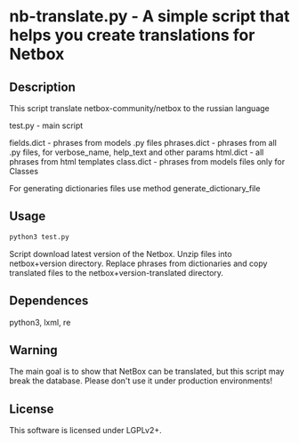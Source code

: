# nb-translate.py - A simple script that helps you create translations for Netbox
## Description
This script translate netbox-community/netbox to the russian language

test.py - main script

fields.dict - phrases from models .py files
phrases.dict - phrases from all .py files, for verbose_name, help_text and other params 
html.dict - all phrases from html templates
class.dict - phrases from models files only for Classes

For generating dictionaries files use method generate_dictionary_file

## Usage
```bash
python3 test.py
```
Script download latest version of the Netbox. Unzip files into netbox+version directory.
Replace phrases from dictionaries and copy translated files to the netbox+version-translated directory.
## Dependences
python3, lxml, re

## Warning
The main goal is to show that NetBox can be translated, but this script may break the database. Please don't use it under production environments!
## License
This software is licensed under LGPLv2+.
